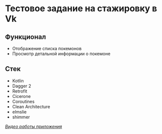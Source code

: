 # Тестовое задание на стажировку в Vk 

## Функционал
- Отображение списка покемонов
- Просмотр детальной информации о покемоне

## Стек
- Kotlin
- Dagger 2
- Retrofit
- Cicerone
- Coroutines
- Clean Architecture
- elmslie
- shimmer

[*Видео работы приложения*](https://drive.google.com/file/d/19my-lrPrNMXD15GD0xywrn59CwIoibOI/view?usp=sharing)
